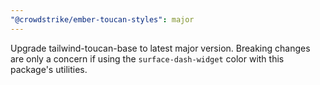 ```yaml
---
"@crowdstrike/ember-toucan-styles": major
---
```


Upgrade tailwind-toucan-base to latest major version. Breaking changes are only a concern if using the `surface-dash-widget` color with this package's utilities.
